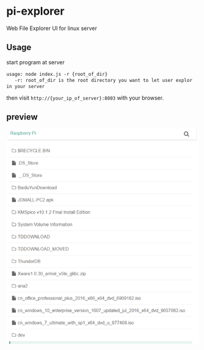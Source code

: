 # pi-explorer
Web File Explorer UI for linux server

## Usage
start program at server
```
usage: node index.js -r {root_of_dir}
   -r: root_of_dir is the root directory you want to let user explor in your server
```
then visit `http://{your_ip_of_server}:8003` with your browser.

## preview
![alt tag](https://github.com/dista/pi-explorer/blob/master/pi-explorer-gif3.gif?raw=true)
